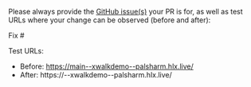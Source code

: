 Please always provide the [GitHub issue(s)](../issues) your PR is for, as well as test URLs where your change can be observed (before and after):

Fix #<gh-issue-id>

Test URLs:
- Before: https://main--xwalkdemo--palsharm.hlx.live/
- After: https://<branch>--xwalkdemo--palsharm.hlx.live/
